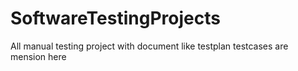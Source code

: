 # SoftwareTestingProjects
All manual testing project with document  like testplan testcases are mension here
